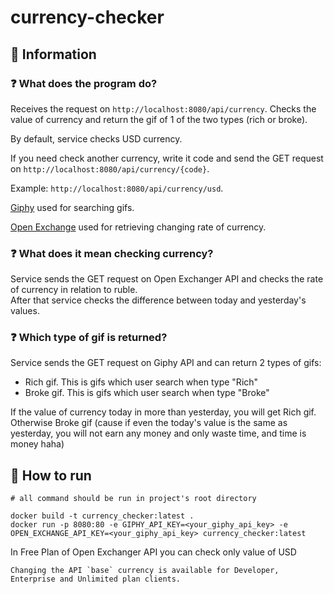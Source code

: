 # currency-checker

## 💾 Information

### ❓ What does the program do?

Receives the request on `http://localhost:8080/api/currency`. Checks the value of currency and return the gif of 1 of
the two types (rich or broke).

By default, service checks USD currency.

If you need check another currency, write it code and send the GET request on
`http://localhost:8080/api/currency/{code}`.

Example: `http://localhost:8080/api/currency/usd`.

[Giphy](https://developers.giphy.com/docs/api) used for searching gifs.

[Open Exchange](`https://docs.openexchangerates.org`) used for retrieving changing rate of currency.

### ❓ What does it mean checking currency?

Service sends the GET request on Open Exchanger API and checks the rate of currency in relation to ruble. <br>
After that service checks the difference between today and yesterday's values.

### ❓ Which type of gif is returned?

Service sends the GET request on Giphy API and can return 2 types of gifs:

- Rich gif. This is gifs which user search when type "Rich"
- Broke gif. This is gifs which user search when type "Broke"

If the value of currency today in more than yesterday, you will get Rich gif. <br>
Otherwise Broke gif (cause if even the today's value is the same as yesterday, you will not earn any money and only
waste time, and time is money haha)

## 📝 How to run
    # all command should be run in project's root directory

    docker build -t currency_checker:latest .
    docker run -p 8080:80 -e GIPHY_API_KEY=<your_giphy_api_key> -e OPEN_EXCHANGE_API_KEY=<your_giphy_api_key> currency_checker:latest




In Free Plan of Open Exchanger API you can check only value of USD

```
Changing the API `base` currency is available for Developer, Enterprise and Unlimited plan clients.
```